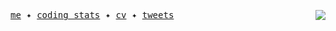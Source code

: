 <!-- ![Arunava Ghosh](https://github.com/its-ag/its-ag/assets/102473837/9db746f9-a5a6-4dab-9ba1-fd8fe3a6e5bd) -->

<p>
  
  <samp>
    <a href="https://arnvgh.me">me</a> ✦ 
    <a href="https://wakatime.com/@arnvgh">coding stats</a> ✦ 
    <a href="https://read.cv/arnvgh">cv</a> ✦ 
    <a href="https://x.com/arnvgh">tweets</a> 
    <img align="right" src="https://visitor-badge.laobi.icu/badge?page_id=itsag.itag&.visitor-badge&right_color=black&left_text=hits&format=true" />
  </samp>
  
</p>
